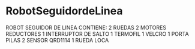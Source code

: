 # RobotSeguidordeLinea
ROBOT SEGUIDOR DE LINEA
CONTIENE:
2 RUEDAS
2 MOTORES REDUCTORES
1 INTERRUPTOR DE SALTO
1 TERMOFIL
1 VELCRO
1 PORTA PILAS
2 SENSOR QRD1114
1 RUEDA LOCA
